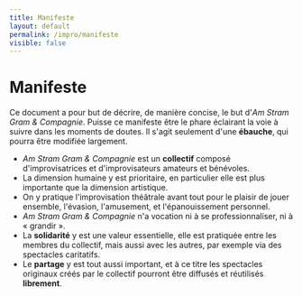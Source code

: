 ```yaml
---
title: Manifeste
layout: default
permalink: /impro/manifeste
visible: false
---
```


# Manifeste

Ce document a pour but de décrire, de manière concise, le but d'*Am Stram Gram
& Compagnie*. Puisse ce manifeste être le phare éclairant la voie à suivre dans
les moments de doutes. Il s'agit seulement d'une **ébauche**, qui pourra être
modifiée largement.

- *Am Stram Gram & Compagnie* est un **collectif** composé d'improvisatrices et
  d'improvisateurs amateurs et bénévoles.
- La dimension humaine y est prioritaire, en particulier elle est plus
  importante que la dimension artistique.
- On y pratique l'improvisation théâtrale avant tout pour le plaisir de jouer
  ensemble, l'évasion, l'amusement, et l'épanouissement personnel.
- *Am Stram Gram & Compagnie* n'a vocation ni à se professionnaliser, ni à « grandir ».
- La **solidarité** y est une valeur essentielle, elle est pratiquée entre les
  membres du collectif, mais aussi avec les autres, par exemple via des
  spectacles caritatifs.
- Le **partage** y est tout aussi important, et à ce titre les spectacles
  originaux créés par le collectif pourront être diffusés et réutilisés
  **librement**.
